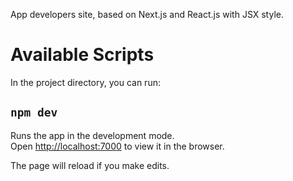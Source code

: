 App developers site, based on Next.js and React.js with JSX style.

# Available Scripts

In the project directory, you can run:

## `npm dev`

Runs the app in the development mode.<br />
Open [http://localhost:7000](http://localhost:7000) to view it in the browser.

The page will reload if you make edits.<br />
